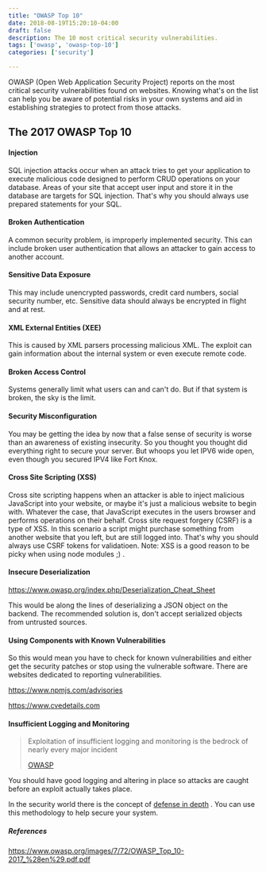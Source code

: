 ```yaml
---
title: "OWASP Top 10"
date: 2018-08-19T15:20:10-04:00
draft: false
description: The 10 most critical security vulnerabilities. 
tags: ['owasp', 'owasp-top-10']
categories: ['security']

---
```




OWASP (Open Web Application Security Project) reports on the most critical security vulnerabilities found on websites. Knowing what's on the list can help you be aware of potential risks in your own systems and aid in establishing strategies to protect from those attacks. 



## The 2017 OWASP Top 10

#### Injection 

SQL injection attacks occur when an attack tries to get your application to execute malicious code designed to perform CRUD operations on your database. Areas of your site that accept user input and store it in the database are targets for SQL injection. That's why you should always use prepared statements for your SQL. 



#### Broken Authentication

A common security problem, is improperly implemented security. This can include broken user authentication that allows an attacker to gain access to another account. 



#### Sensitive Data Exposure

This may include unencrypted passwords, credit card numbers, social security number, etc. Sensitive data should always be encrypted in flight and at rest. 



#### XML External Entities (XEE) 

This is caused by XML parsers processing malicious XML. The exploit can gain information about the internal system or even execute remote code. 



#### Broken Access Control

Systems generally limit what users can and can't do. But if that system is broken, the sky is the limit. 



#### Security Misconfiguration

You may be getting the idea by now that a false sense of security is worse than an awareness of existing insecurity. So you thought you thought did everything right to secure your server. But whoops you let IPV6 wide open, even though you secured IPV4 like Fort Knox. 



#### Cross Site Scripting (XSS) 

Cross site scripting happens when an attacker is able to inject malicious  JavaScript into your website, or maybe it's just a malicious website  to begin with. Whatever the case, that JavaScript executes in the users browser and performs operations on their behalf. Cross site request forgery (CSRF) is a type of XSS. In this scenario a script might purchase something from another website that you left, but are still logged into.   That's why you should always use CSRF tokens for validatioen. Note: XSS is a good reason to be picky when using node modules ;) . 



#### Insecure Deserialization 

https://www.owasp.org/index.php/Deserialization_Cheat_Sheet

This would be along the lines of deserializing a JSON object on the backend. The recommended solution is, don't accept serialized objects from untrusted sources. 



#### Using Components with Known Vulnerabilities

So this would mean you have to check for known vulnerabilities and either get the security patches or stop using the vulnerable software.  There are websites dedicated to reporting vulnerabilities. 

https://www.npmjs.com/advisories

https://www.cvedetails.com



#### Insufficient Logging and Monitoring 

> Exploitation of insufficient logging and monitoring is the bedrock of nearly every major incident
>
> [OWASP](https://www.owasp.org/images/7/72/OWASP_Top_10-2017_%28en%29.pdf.pdf)

You should have good logging and altering in place so attacks are caught before an exploit actually takes place. 



In the security world there is the concept of [defense in depth](https://en.wikipedia.org/wiki/Defense_in_depth_(computing)) . You can use this methodology to help secure your system. 



##### References 

https://www.owasp.org/images/7/72/OWASP_Top_10-2017_%28en%29.pdf.pdf

